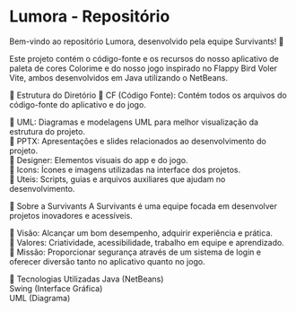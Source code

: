 # Lumora - Repositório
Bem-vindo ao repositório Lumora, desenvolvido pela equipe Survivants! 🚀

Este projeto contém o código-fonte e os recursos do nosso aplicativo de paleta de cores Colorime e do nosso jogo inspirado no Flappy Bird Voler Vite, ambos desenvolvidos em Java utilizando o NetBeans.

📂 Estrutura do Diretório
🔹 CF (Código Fonte): Contém todos os arquivos do código-fonte do aplicativo e do jogo.

🔹 UML: Diagramas e modelagens UML para melhor visualização da estrutura do projeto.</br>
🔹 PPTX: Apresentações e slides relacionados ao desenvolvimento do projeto.</br>
🔹 Designer: Elementos visuais do app e do jogo.</br>
🔹 Icons: Ícones e imagens utilizadas na interface dos projetos.</br>
🔹 Uteis: Scripts, guias e arquivos auxiliares que ajudam no desenvolvimento.</br>

🏢 Sobre a Survivants
A Survivants é uma equipe focada em desenvolver projetos inovadores e acessíveis.</br>

🔹 Visão: Alcançar um bom desempenho, adquirir experiência e prática.</br>
🔹 Valores: Criatividade, acessibilidade, trabalho em equipe e aprendizado.</br>
🔹 Missão: Proporcionar segurança através de um sistema de login e oferecer diversão tanto no aplicativo quanto no jogo.</br>

📌 Tecnologias Utilizadas
Java (NetBeans)</br>
Swing (Interface Gráfica)</br>
UML (Diagrama)</br>
